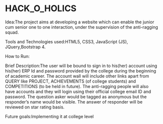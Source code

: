 # HACK_O_HOLICS
Idea:The project aims at developing a website which can enable the junior cum senior one to one interaction, 
under the supervision of the anti-ragging squad.

Tools and Technologies used:HTML5, CSS3, JavaScript (JS), JQuery,Bootstrap 4.

How to Run:

Brief Description:The user will be bound to sign in to his(her) account using his(her) ERP Id and password provided by the 
college during the beginning of academic career.
The account wall will include other links apart from QUERY like PROJECT, ACHIEVEMENTS (of college students) and COMPETITIONS (to be held 
in future).
The anti-ragging people will also have accounts and they will login using their official college email ID and password.
The question asker would be tagged as anonymous but the responder’s name would be visible.
The answer of responder will be reviewed on star rating basis.

Future goals:Implementing it at college level
